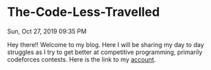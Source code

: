 # The-Code-Less-Travelled

Sun, Oct 27, 2019  09:35 PM

Hey there!! Welcome to my blog. Here I will be sharing my day to day struggles as I  try to get better at competitive programming, primarily codeforces contests. Here is the link to my [account](https://codeforces.com/profile/sergei_popov).
